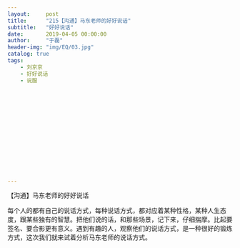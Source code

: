 ```yaml
---
layout:     post
title:      "215【沟通】马东老师的好好说话"
subtitle:   "好好说话"
date:       2019-04-05 00:00:00
author:     "于磊"
header-img: "img/EQ/03.jpg"
catalog: true
tags:
    - 刘京京
    - 好好说话
    - 说服















---
```


【沟通】马东老师的好好说话

每个人的都有自己的说话方式，每种说话方式，都对应着某种性格，某种人生态度，跟某些独有的智慧。把他们说的话，和那些场景，记下来，仔细揣摩。比起要签名、要合影更有意义。遇到有趣的人，观察他们的说话方式，是一种很好的锻炼方式，这次我们就来试着分析马东老师的说话方式。